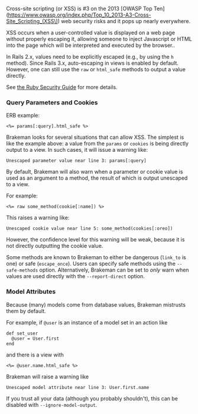Cross-site scripting (or XSS) is #3 on the 2013 [OWASP Top Ten](https://www.owasp.org/index.php/Top_10_2013-A3-Cross-Site_Scripting_(XSS\)) web security risks and it pops up nearly everywhere.

XSS occurs when a user-controlled value is displayed on a web page without properly escaping it, allowing someone to inject Javascript or HTML into the page which will be interpreted and executed by the browser..

In Rails 2.x, values need to be explicitly escaped (e.g., by using the `h` method). Since Rails 3.x, auto-escaping in views is enabled by default. However, one can still use the `raw` or `html_safe` methods to output a value directly.

See [the Ruby Security Guide](http://guides.rubyonrails.org/security.html#cross-site-scripting-xss) for more details.

### Query Parameters and Cookies

ERB example:

    <%= params[:query].html_safe %>

Brakeman looks for several situations that can allow XSS. The simplest is like the example above: a value from the `params` or `cookies` is being directly output to a view. In such cases, it will issue a warning like:

    Unescaped parameter value near line 3: params[:query]

By default, Brakeman will also warn when a parameter or cookie value is used as an argument to a method, the result of which is output unescaped to a view.

For example:

    <%= raw some_method(cookie[:name]) %>

This raises a warning like:

    Unescaped cookie value near line 5: some_method(cookies[:oreo])

However, the confidence level for this warning will be weak, because it is not directly outputting the cookie value.

Some methods are known to Brakeman to either be dangerous (`link_to` is one) or safe (`escape_once`). Users can specify safe methods using the `--safe-methods` option. Alternatively, Brakeman can be set to _only_ warn when values are used directly with the `--report-direct` option.

### Model Attributes

Because (many) models come from database values, Brakeman mistrusts them by default.

For example, if `@user` is an instance of a model set in an action like

    def set_user
      @user = User.first
    end

and there is a view with

    <%= @user.name.html_safe %>

Brakeman will raise a warning like

    Unescaped model attribute near line 3: User.first.name

If you trust all your data (although you probably shouldn't), this can be disabled with `--ignore-model-output`.
